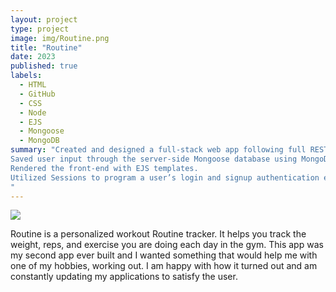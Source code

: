 ```yaml
---
layout: project
type: project
image: img/Routine.png
title: "Routine"
date: 2023
published: true
labels:
  - HTML
  - GitHub
  - CSS
  - Node
  - EJS
  - Mongoose
  - MongoDB
summary: "Created and designed a full-stack web app following full RESTful routing and giving the user access to full CRUD functionality.
Saved user input through the server-side Mongoose database using MongoDB.
Rendered the front-end with EJS templates.
Utilized Sessions to program a user’s login and signup authentication experience.
"
---
```


<img class="img-fluid" src="../img/Routine.png">

Routine is a personalized workout Routine tracker. It helps you track the weight, reps, and exercise you are doing each day in the gym. This app was my second app ever built and I wanted something that would help me with one of my hobbies, working out. I am happy with how it turned out and am constantly updating my applications to satisfy the user.
